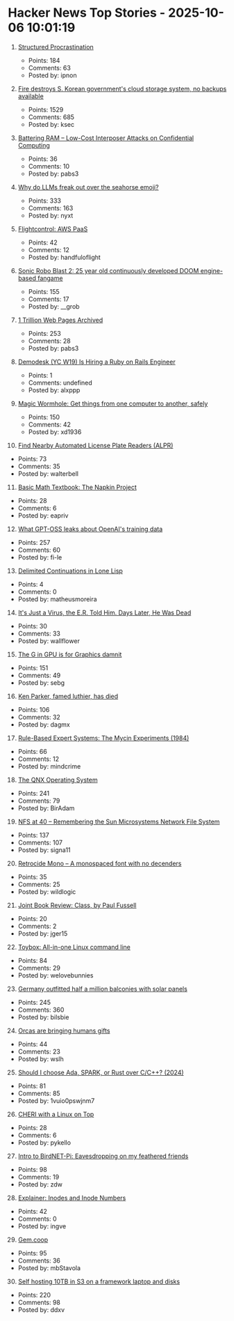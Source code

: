 # Hacker News Top Stories - 2025-10-06 10:01:19

1. [Structured Procrastination](https://structuredprocrastination.com)
   - Points: 184
   - Comments: 63
   - Posted by: ipnon

2. [Fire destroys S. Korean government's cloud storage system, no backups available](https://koreajoongangdaily.joins.com/news/2025-10-01/national/socialAffairs/NIRS-fire-destroys-governments-cloud-storage-system-no-backups-available/2412936)
   - Points: 1529
   - Comments: 685
   - Posted by: ksec

3. [Battering RAM – Low-Cost Interposer Attacks on Confidential Computing](https://batteringram.eu/)
   - Points: 36
   - Comments: 10
   - Posted by: pabs3

4. [Why do LLMs freak out over the seahorse emoji?](https://vgel.me/posts/seahorse/)
   - Points: 333
   - Comments: 163
   - Posted by: nyxt

5. [Flightcontrol: AWS PaaS](https://www.flightcontrol.dev/)
   - Points: 42
   - Comments: 12
   - Posted by: handfuloflight

6. [Sonic Robo Blast 2: 25 year old continuously developed DOOM engine-based fangame](https://www.srb2.org/)
   - Points: 155
   - Comments: 17
   - Posted by: __grob

7. [1 Trillion Web Pages Archived](https://blog.archive.org/trillion/)
   - Points: 253
   - Comments: 28
   - Posted by: pabs3

8. [Demodesk (YC W19) Is Hiring a Ruby on Rails Engineer](https://demodesk.com/careers)
   - Points: 1
   - Comments: undefined
   - Posted by: alxppp

9. [Magic Wormhole: Get things from one computer to another, safely](https://magic-wormhole.readthedocs.io/en/latest/welcome.html)
   - Points: 150
   - Comments: 42
   - Posted by: xd1936

10. [Find Nearby Automated License Plate Readers (ALPR)](https://deflock.me/)
   - Points: 73
   - Comments: 35
   - Posted by: walterbell

11. [Basic Math Textbook: The Napkin Project](https://web.evanchen.cc/napkin.html)
   - Points: 28
   - Comments: 6
   - Posted by: eapriv

12. [What GPT-OSS leaks about OpenAI's training data](https://fi-le.net/oss/)
   - Points: 257
   - Comments: 60
   - Posted by: fi-le

13. [Delimited Continuations in Lone Lisp](https://www.matheusmoreira.com/articles/delimited-continuations-in-lone-lisp)
   - Points: 4
   - Comments: 0
   - Posted by: matheusmoreira

14. [It's Just a Virus, the E.R. Told Him. Days Later, He Was Dead](https://www.nytimes.com/2025/10/05/well/sam-terblanche-virus-death-columbia.html)
   - Points: 30
   - Comments: 33
   - Posted by: wallflower

15. [The G in GPU is for Graphics damnit](https://ut21.github.io/blog/triton.html)
   - Points: 151
   - Comments: 49
   - Posted by: sebg

16. [Ken Parker, famed luthier, has died](https://kenparkerarchtops.com)
   - Points: 106
   - Comments: 32
   - Posted by: dagmx

17. [Rule-Based Expert Systems: The Mycin Experiments (1984)](https://www.shortliffe.net/Buchanan-Shortliffe-1984/MYCIN%20Book.htm)
   - Points: 66
   - Comments: 12
   - Posted by: mindcrime

18. [The QNX Operating System](https://www.abortretry.fail/p/the-qnx-operating-system)
   - Points: 241
   - Comments: 79
   - Posted by: BirAdam

19. [NFS at 40 – Remembering the Sun Microsystems Network File System](https://nfs40.online/)
   - Points: 137
   - Comments: 107
   - Posted by: signa11

20. [Retrocide Mono – A monospaced font with no decenders](https://geonot.github.io/retrocide-mono/)
   - Points: 35
   - Comments: 25
   - Posted by: wildlogic

21. [Joint Book Review: Class, by Paul Fussell](https://www.thepsmiths.com/p/joint-review-class-by-paul-fussell)
   - Points: 20
   - Comments: 2
   - Posted by: jger15

22. [Toybox: All-in-one Linux command line](https://github.com/landley/toybox)
   - Points: 84
   - Comments: 29
   - Posted by: welovebunnies

23. [Germany outfitted half a million balconies with solar panels](https://grist.org/buildings/how-germany-outfitted-half-a-million-balconies-with-solar-panels/)
   - Points: 245
   - Comments: 360
   - Posted by: bilsbie

24. [Orcas are bringing humans gifts](https://www.newscientist.com/article/2486216-orcas-are-bringing-humans-gifts-what-does-it-mean/)
   - Points: 44
   - Comments: 23
   - Posted by: wslh

25. [Should I choose Ada, SPARK, or Rust over C/C++? (2024)](https://blog.adacore.com/should-i-choose-ada-spark-or-rust-over-c-c)
   - Points: 81
   - Comments: 85
   - Posted by: 1vuio0pswjnm7

26. [CHERI with a Linux on Top](https://lwn.net/Articles/1037974/)
   - Points: 28
   - Comments: 6
   - Posted by: pykello

27. [Intro to BirdNET-Pi: Eavesdropping on my feathered friends](https://hannahilea.com/blog/birdnet-intro/)
   - Points: 98
   - Comments: 19
   - Posted by: zdw

28. [Explainer: Inodes and Inode Numbers](https://eclecticlight.co/2025/10/04/explainer-inodes-and-inode-numbers/)
   - Points: 42
   - Comments: 0
   - Posted by: ingve

29. [Gem.coop](https://gem.coop/)
   - Points: 95
   - Comments: 36
   - Posted by: mbStavola

30. [Self hosting 10TB in S3 on a framework laptop and disks](https://jamesoclaire.com/2025/10/05/self-hosting-10tb-in-s3-on-a-framework-laptop-disks/)
   - Points: 220
   - Comments: 98
   - Posted by: ddxv

